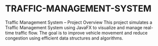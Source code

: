 # TRAFFIC-MANAGEMENT-SYSTEM
Traffic Management System – Project Overview This project simulates a Traffic Management System using JavaFX to visualize and manage real-time traffic flow. The goal is to improve vehicle movement and reduce congestion using efficient data structures and algorithms.
